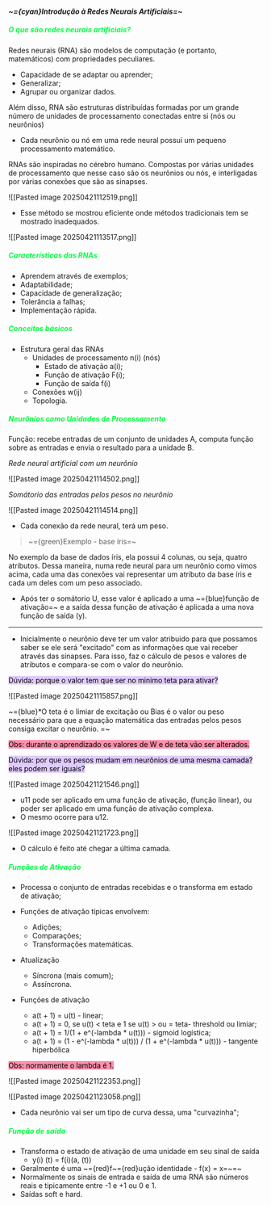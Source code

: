 
####                                         *~={cyan}Introdução à Redes Neurais Artificiais=~*

##### <span style="color:rgb(0, 255, 64)">O que são redes neurais artificiais?</span>

Redes neurais (RNA) são modelos de computação (e portanto, matemáticos) com propriedades peculiares.

-  Capacidade de se adaptar ou aprender;
-  Generalizar;
-  Agrupar ou organizar dados.

Além disso, RNA são estruturas distribuídas formadas por um grande número de unidades de processamento conectadas entre si (nós ou neurônios)

-  Cada neurônio ou nó em uma rede neural possui um pequeno processamento matemático.

RNAs são inspiradas no cérebro humano. Compostas por várias unidades de processamento que nesse caso são os neurônios ou nós, e interligadas por várias conexões que são as sinapses.

![[Pasted image 20250421112519.png]]

-  Esse método se mostrou eficiente onde métodos tradicionais tem se mostrado inadequados.

![[Pasted image 20250421113517.png]]

##### <span style="color:rgb(0, 255, 64)">Características das RNAs</span>

-  Aprendem através de exemplos;
-  Adaptabilidade;
-  Capacidade de generalização;
-  Tolerância a falhas;
-  Implementação rápida.

##### <span style="color:rgb(0, 255, 64)">Conceitos básicos</span>

-  Estrutura geral das RNAs
	-  Unidades de processamento n(i) (nós)
		-  Estado de ativação a(i);
		-  Função de ativação F(i);
		-  Função de saída f(i)
	-  Conexões w(ij)
	-  Topologia.

##### <span style="color:rgb(0, 255, 64)">Neurônios como Unidades de Processamento</span>

Função: recebe entradas de um conjunto de unidades A, computa função sobre as entradas e envia o resultado para a unidade B.

*Rede neural artificial com um neurônio*

![[Pasted image 20250421114502.png]]

*Somátorio das entradas pelos pesos no neurônio*

![[Pasted image 20250421114514.png]]

-  Cada conexão da rede neural, terá um peso.

> ~={green}Exemplo - base íris=~

No exemplo da base de dados íris, ela possui 4 colunas, ou seja, quatro atributos. Dessa maneira, numa rede neural para um neurônio como vimos acima, cada uma das conexões vai representar um atributo da base íris e cada um deles com um peso associado.

-  Após ter o somátorio U, esse valor é aplicado a uma ~={blue}função de ativação=~ e a saída dessa função de ativação é aplicada a uma nova função de saída (y).


---

-  Inicialmente o neurônio deve ter um valor atribuido para que possamos saber se ele será "excitado" com as informações que vai receber através das sinapses. Para isso, faz o cálculo de pesos e valores de atributos e compara-se com o valor do neurônio.

<mark style="background: #D2B3FFA6;">Dúvida: porque o valor tem que ser no minimo teta para ativar?</mark>

![[Pasted image 20250421115857.png]]

~={blue}*O teta é o limiar de excitação ou Bias é o valor ou peso necessário para que a equação matemática das entradas pelos pesos consiga excitar o neurônio. =~

<mark style="background: #FF5582A6;">Obs: durante o aprendizado os valores de W e de teta vão ser alterados. 
</mark>

<mark style="background: #D2B3FFA6;">Dúvida: por que os pesos mudam em neurônios de uma mesma camada? eles podem ser iguais?</mark>

![[Pasted image 20250421121546.png]]

-  u11 pode ser aplicado em uma função de ativação, (função linear), ou poder ser aplicado em uma função de ativação complexa.
-  O mesmo ocorre para u12.

![[Pasted image 20250421121723.png]]

- O cálculo é feito até chegar a última camada.

##### <span style="color:rgb(0, 255, 64)">Funções de Ativação</span>

-  Processa o conjunto de entradas recebidas e o transforma em estado de ativação;
-  Funções de ativação típicas envolvem:
	-  Adições;
	-  Comparações;
	-  Transformações matemáticas.

-  Atualização 
	-  Síncrona (mais comum);
	-  Assíncrona.

-  Funções de ativação
	-  a(t + 1) = u(t) - linear;
	-  a(t + 1) = 0, se u(t) < teta e 1 se u(t) > ou = teta- threshold ou limiar;
	-  a(t + 1) = 1/(1 + e^(-lambda * u(t))) - sigmoid logística;
	-  a(t + 1) = (1 - e^(-lambda * u(t))) / (1 + e^(-lambda * u(t))) - tangente hiperbólica

<mark style="background: #FF5582A6;">Obs: normamente o lambda é 1.</mark>

![[Pasted image 20250421122353.png]]

![[Pasted image 20250421123058.png]]

-  Cada neurônio vai ser um tipo de curva dessa, uma "curvazinha";

##### <span style="color:rgb(0, 255, 64)">Função de saída
</span>

-  Transforma o estado de ativação de uma unidade em seu sinal de saída
	-  y(i) (t) = f(i)(a, (t))
- Geralmente é uma ~={red}f~={red}ução identidade - f(x) = x=~=~
- Normalmente os sinais de entrada e saída de uma RNA são números reais e tipicamente entre -1 e +1 ou 0 e 1.
- Saídas soft e hard.




















































